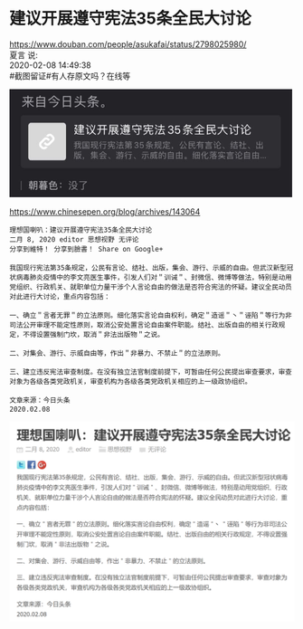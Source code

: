 # 建议开展遵守宪法35条全民大讨论


https://www.douban.com/people/asukafai/status/2798025980/  
夏言 说:  
2020-02-08 14:49:38  
#截图留证#有人存原文吗？在线等  

<img src="https://github.com/markmeloon/GFW/blob/master/2020/2020-02-08_%E9%81%B5%E5%AE%88%E5%AE%AA%E6%B3%95/02.jpg?raw=true" width=500>

https://www.chinesepen.org/blog/archives/143064

```
理想国喇叭：建议开展遵守宪法35条全民大讨论
二月 8, 2020 editor 思想视野 无评论
分享到維特！ 分享到臉書！ Share on Google+

我国现行宪法第35条规定，公民有言论、结社、出版，集会、游行、示威的自由。但武汉新型冠状病毒肺炎疫情中的李文亮医生事件，引发人们对＂训诫＂、封微信、微博等做法，特别是动用党组织、行政机关、就职单位力量干涉个人言论自由的做法是否符合宪法的怀疑。建议全民动员对此进行大讨论，重点内容包括：

一、确立＂言者无罪＂的立法原则。细化落实言论自由权利，确定＂造谣＂丶＂诬陷＂等行为非司法公开审理不能定性原则，取消公安处置言论自由案件职能。结社、出版自由的相关行政规定，不得设置强制门坎，取消＂非法出版物＂之说。

二、对集会、游行、示威自由等，作出＂非暴力、不禁止＂的立法原则。

三、建立违反宪法审查制度。在没有独立法官制度前提下，可暂由任何公民提出审查要求，审查对象为各级各类党政机关，审查机构为各级各类党政机关相应的上一级政协组织。

文章来源：今日头条
2020.02.08
```

<img src="https://github.com/markmeloon/GFW/blob/master/2020/2020-02-08_%E9%81%B5%E5%AE%88%E5%AE%AA%E6%B3%95/01.png?raw=true" width=700>

